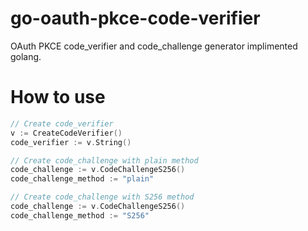 # go-oauth-pkce-code-verifier
OAuth PKCE code_verifier and code_challenge generator implimented golang.

# How to use

```go
// Create code_verifier
v := CreateCodeVerifier()
code_verifier := v.String()

// Create code_challenge with plain method
code_challenge := v.CodeChallengeS256()
code_challenge_method := "plain"

// Create code_challenge with S256 method
code_challenge := v.CodeChallengeS256()
code_challenge_method := "S256"
```